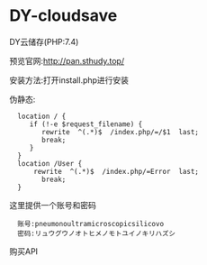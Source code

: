 # DY-cloudsave

DY云储存(PHP:7.4)

预览官网:http://pan.sthudy.top/


安装方法:打开install.php进行安装

伪静态:

      location / { 
         if (!-e $request_filename) {
         	rewrite  ^(.*)$  /index.php/=/$1  last;
         	break;
         }
      }
      location /User { 
          rewrite  ^(.*)$  /index.php/=Error  last;
         	break;
      }
      
这里提供一个账号和密码

      账号:pneumonoultramicroscopicsilicovo
      密码:リュウグウノオトヒメノモトユイノキリハズシ

购买API 
